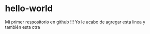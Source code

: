 # hello-world
Mi primer respositorio en github !!!
Yo le acabo de agregar esta linea
y también esta otra
